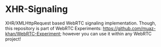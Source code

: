 XHR-Signaling
=============

XHR/XMLHttpRequest based WebRTC signaling implementation. Though, this repository is part of WebRTC Experiments: https://github.com/muaz-khan/WebRTC-Experiment; however you can use it within any WebRTC project!
